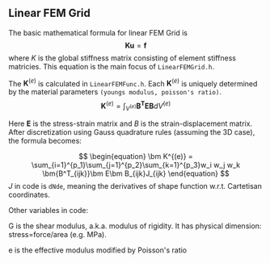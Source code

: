 ## Linear FEM Grid

The basic mathematical formula for linear FEM Grid is 
$$
\begin{equation}
    \bm K \bm u=\bm f
\end{equation}
$$
where $K$ is the global stiffness matrix consisting of element stiffness matricies. This equation is the main focus of `LinearFEMGrid.h`.

The $\bm K^{(e)}$ is calculated in `LinearFEMFunc.h`. Each $\bm K^{(e)}$ is uniquely determined by the material parameters `(youngs modulus, poisson's ratio)`.
$$
\begin{equation}
    \bm K^{(e)}=\int_{V^{(e)}} \bm{B^T}\bm E\bm B dV^{(e)}
\end{equation}
$$

Here $\bm E$ is the stress-strain matrix and $B$ is the strain-displacement matrix. After discretization using Gauss quadrature rules (assuming the 3D case), the formula becomes:

$$
\begin{equation}
    \bm K^{(e)} = \sum_{i=1}^{p_1}\sum_{j=1}^{p_2}\sum_{k=1}^{p_3}w_i w_j w_k \bm{B^T_{ijk}}\bm E\bm B_{ijk}J_{ijk}
\end{equation}
$$
$J$ in code is `dNde`, meaning the derivatives of shape function w.r.t. Cartetisan coordinates.

Other variables in code:

G is the shear modulus, a.k.a. modulus of rigidity. It has physical dimension: stress=force/area (e.g. MPa).

e is the effective modulus modified by Poisson's ratio